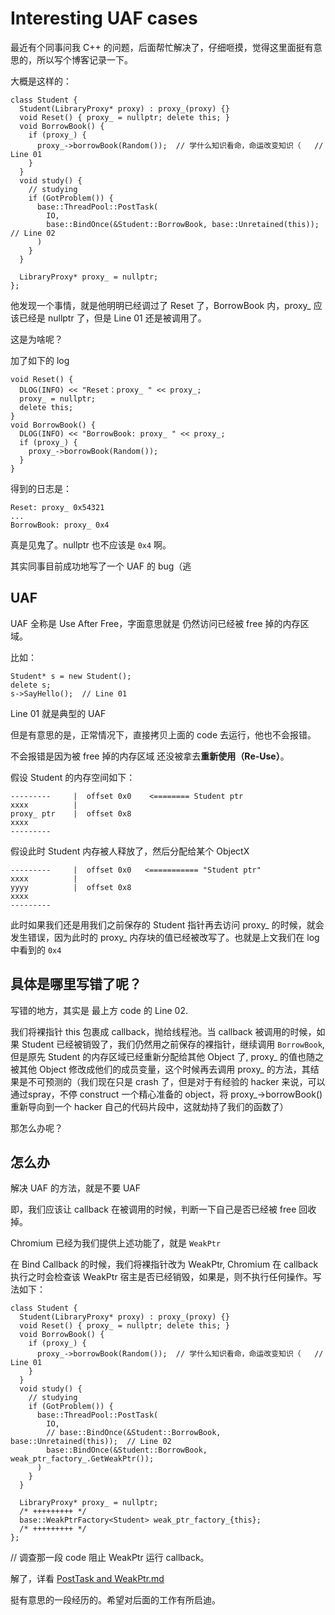 # Interesting UAF cases

最近有个同事问我 C++ 的问题，后面帮忙解决了，仔细咂摸，觉得这里面挺有意思的，所以写个博客记录一下。

大概是这样的：

```
class Student {
  Student(LibraryProxy* proxy) : proxy_(proxy) {}
  void Reset() { proxy_ = nullptr; delete this; }
  void BorrowBook() {
    if (proxy_) {
      proxy_->borrowBook(Random());  // 学什么知识看命，命运改变知识（   // Line 01
    }
  }
  void study() {
    // studying
    if (GotProblem()) {
      base::ThreadPool::PostTask(
        IO,
        base::BindOnce(&Student::BorrowBook, base::Unretained(this));  // Line 02
      )
    }
  }

  LibraryProxy* proxy_ = nullptr;
};
```

他发现一个事情，就是他明明已经调过了 Reset 了，BorrowBook 内，proxy_ 应该已经是 nullptr 了，但是 Line 01 还是被调用了。

这是为啥呢？

加了如下的 log

```
void Reset() {
  DLOG(INFO) << "Reset：proxy_ " << proxy_;
  proxy_ = nullptr;
  delete this;
}
void BorrowBook() {
  DLOG(INFO) << "BorrowBook: proxy_ " << proxy_;
  if (proxy_) {
    proxy_->borrowBook(Random());
  }
}
```

得到的日志是：

```
Reset: proxy_ 0x54321
...
BorrowBook: proxy_ 0x4
```

真是见鬼了。nullptr 也不应该是 `0x4` 啊。

其实同事目前成功地写了一个 UAF 的 bug（逃

## UAF

UAF 全称是 Use After Free，字面意思就是 仍然访问已经被 free 掉的内存区域。

比如：

```
Student* s = new Student();
delete s;
s->SayHello();  // Line 01
```

Line 01 就是典型的 UAF

但是有意思的是，正常情况下，直接拷贝上面的 code 去运行，他也不会报错。

不会报错是因为被 free 掉的内存区域 还没被拿去**重新使用（Re-Use）**。

假设 Student 的内存空间如下：

```
---------     |  offset 0x0    <======== Student ptr
xxxx          |
proxy_ ptr    |  offset 0x8
xxxx
---------
```

假设此时 Student 内存被人释放了，然后分配给某个 ObjectX

```
---------     |  offset 0x0   <=========== "Student ptr"
xxxx          |
yyyy          |  offset 0x8
xxxx
---------
```

此时如果我们还是用我们之前保存的 Student 指针再去访问 proxy_ 的时候，就会发生错误，因为此时的 proxy_ 内存块的值已经被改写了。也就是上文我们在 log 中看到的 `0x4`

## 具体是哪里写错了呢？

写错的地方，其实是 最上方 code 的 Line 02.

我们将裸指针 this 包裹成 callback，抛给线程池。当 callback 被调用的时候，如果 Student 已经被销毁了，我们仍然用之前保存的裸指针，继续调用 `BorrowBook`, 但是原先 Student 的内存区域已经重新分配给其他 Object 了, proxy_ 的值也随之被其他 Object 修改成他们的成员变量，这个时候再去调用 proxy_ 的方法，其结果是不可预测的（我们现在只是 crash 了，但是对于有经验的 hacker 来说，可以通过spray，不停 construct 一个精心准备的 object，将 proxy_->borrowBook() 重新导向到一个 hacker 自己的代码片段中，这就劫持了我们的函数了）

那怎么办呢？

## 怎么办

解决 UAF 的方法，就是不要 UAF

即，我们应该让 callback 在被调用的时候，判断一下自己是否已经被 free 回收掉。

Chromium 已经为我们提供上述功能了，就是 `WeakPtr`

在 Bind Callback 的时候，我们将裸指针改为 WeakPtr, Chromium 在 callback 执行之时会检查该 WeakPtr 宿主是否已经销毁，如果是，则不执行任何操作。写法如下：

```
class Student {
  Student(LibraryProxy* proxy) : proxy_(proxy) {}
  void Reset() { proxy_ = nullptr; delete this; }
  void BorrowBook() {
    if (proxy_) {
      proxy_->borrowBook(Random());  // 学什么知识看命，命运改变知识（   // Line 01
    }
  }
  void study() {
    // studying
    if (GotProblem()) {
      base::ThreadPool::PostTask(
        IO,
        // base::BindOnce(&Student::BorrowBook, base::Unretained(this));  // Line 02
        base::BindOnce(&Student::BorrowBook, weak_ptr_factory_.GetWeakPtr());
      )
    }
  }

  LibraryProxy* proxy_ = nullptr;
  /* +++++++++ */
  base::WeakPtrFactory<Student> weak_ptr_factory_{this};
  /* +++++++++ */
};
```

// 调查那一段 code 阻止 WeakPtr 运行 callback。

解了，详看 [PostTask and WeakPtr.md](threading/PostTask%20and%20WeakPtr.md)



挺有意思的一段经历的。希望对后面的工作有所启迪。
